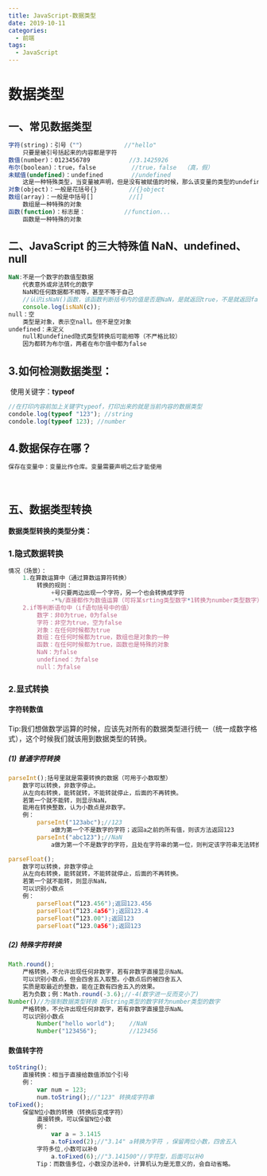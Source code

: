 ```yaml
---
title: JavaScript-数据类型
date: 2019-10-11
categories:
  - 前端
tags:
  - JavaScript
---
```


# 数据类型

## 一、常见数据类型

```javascript
字符(string)：引号（""）			//"hello"
	只要是被引号括起来的内容都是字符
数值(number)：0123456789			//3.1425926
布尔(boolean)：true，false			//true，false  （真，假）
未赋值(undefined)：undefined		//undefined
	这是一种特殊类型，当变量被声明，但是没有被赋值的时候，那么该变量的类型的undefined
对象(object)：一般是花括号{}			//{}object
数组(array)：一般是中括号[]			//[]
	数组是一种特殊的对象
函数(function)：标志是：			//function...
	函数是一种特殊的对象
```

## 二、JavaScript 的三大特殊值 NaN、undefined、null

```javascript
NaN:不是一个数字的数值型数据
    代表意外或非法转化的数字
    NaN和任何数据都不相等，甚至不等于自己
    //认识isNaN()函数，该函数判断括号内的值是否是NaN，是就返回true，不是就返回false
    console.log(isNaN(c));
null：空
	类型是对象，表示空nall。但不是空对象
undefined：未定义
    null和undefined隐式类型转换后可能相等（不严格比较）
    因为都转为布尔值，两者在布尔值中都为false
```

## 3.如何检测数据类型：

​ 使用关键字：**typeof**

```javascript
//在打印内容前加上关键字typeof，打印出来的就是当前内容的数据类型
condole.log(typeof "123"); //string
condole.log(typeof 123); //number
```

## 4.数据保存在哪？

```txt
保存在变量中：变量比作仓库。变量需要声明之后才能使用
```

​

## 五、数据类型转换

#### 数据类型转换的类型分类：

### 1.隐式数据转换

```javascript
情况（场景）：
    1.在算数运算中（通过算数运算符转换）
        转换的规则：
            +号只要两边出现一个字符，另一个也会转换成字符
            -*%/直接都作为数值运算（可将某srting类型数字*1转换为number类型数字）
    2.if等判断语句中（if语句括号中的值）
        数字：非0为true，0为false
        字符：非空为true，空为false
        对象：在任何时候都为true
        数组：在任何时候都为true，数组也是对象的一种
        函数：在任何时候都为true，函数也是特殊的对象
        NaN：为false
        undefined：为false
        null：为false
```

### 2.显式转换

#### **字符转数值**

​ Tip:我们想做数学运算的时候，应该先对所有的数据类型进行统一（统一成数字格式），这个时候我们就该用到数据类型的转换。

##### (1) 普通字符转换

```javascript
parseInt();括号里就是需要转换的数据（可用于小数取整）
    数字可以转换，非数字停止。
    从左向右转换，能转就转，不能转就停止，后面的不再转换。
    若第一个就不能转，则显示NaN，
    能用在转换整数，认为小数点是非数字。
	例：
        parseInt("123abc");//123
       		a做为第一个不是数字的字符；返回a之前的所有值，则该方法返回123
        parseInt("abc123");//NaN
        	a做为第一个不是数字的字符，且处在字符串的第一位，则判定该字符串无法转换为数字返回NaN

parseFloat();
    数字可以转换，非数字停止
    从左向右转换，能转就转，不能转就停止，后面的不再转换。
    若第一个就不能转，则显示NaN，
    可以识别小数点
    例：
        parseFloat(“123.456");返回123.456
        parseFloat(“123.4a56");返回123.4
        parseFloat(“123.00");返回123
        parseFloat(“123.0a56");返回123
```

##### (2) 特殊字符转换

```javascript
Math.round();
    严格转换，不允许出现任何非数字，若有非数字直接显示NaN。
    可以识别小数点，但会四舍五入取整。小数点后的被四舍五入
    实质是取最近的整数，能在正数有四舍五入的效果。
    若为负数；例：Math.round(-3.6);//-4(数字进一反而变小了)
Number()//为强制数据类型转换 将string类型的数字转为number类型的数字
    严格转换，不允许出现任何非数字，若有非数字直接显示NaN。
    可以识别小数点
        Number("hello world");    //NaN
        Number("123456");         //123456
```

#### **数值转字符**

```javascript
toString();
	直接转换：相当于直接给数值添加个引号
	例：
        var num = 123;
        num.toString();//"123" 转换成字符串
toFixed();
	保留N位小数的转换（转换后变成字符）
		直接转换，可以保留N位小数
		例：
			var a = 3.1415
			a.toFixed(2);//"3.14" a转换为字符 ，保留两位小数，四舍五入
		字符多位,小数可以补0
			a.toFixed(6);//"3.141500"//字符型，后面可以补0
		Tip：而数值多位，小数没办法补0，计算机认为是无意义的，会自动省略。
```
